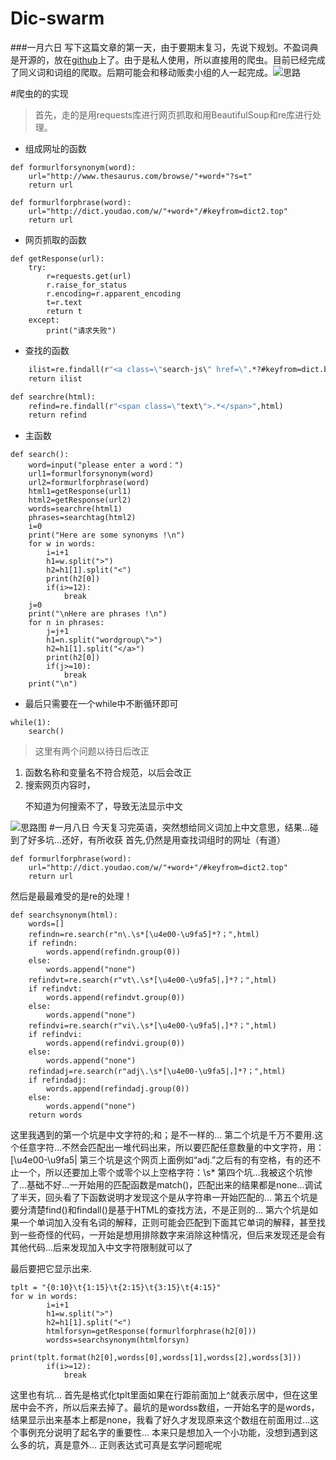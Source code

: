 # Dic-swarm
###一月六日
写下这篇文章的第一天，由于要期末复习，先说下规划。不盈词典是开源的，放在[github](https://github.com/YellowAndGreen/Dic-swarm)上了。由于是私人使用，所以直接用的爬虫。目前已经完成了同义词和词组的爬取。后期可能会和移动贩卖小组的人一起完成。![思路](http://upload-images.jianshu.io/upload_images/8887974-4e86c7c2d6f8e8cd.jpg?imageMogr2/auto-orient/strip%7CimageView2/2/w/1240)

#爬虫的的实现
>首先，走的是用requests库进行网页抓取和用BeautifulSoup和re库进行处理。
+ 组成网址的函数
```
def formurlforsynonym(word):
    url="http://www.thesaurus.com/browse/"+word+"?s=t"
    return url

def formurlforphrase(word):
    url="http://dict.youdao.com/w/"+word+"/#keyfrom=dict2.top"
    return url
```
+ 网页抓取的函数
```
def getResponse(url):
    try:
        r=requests.get(url)
        r.raise_for_status
        r.encoding=r.apparent_encoding
        t=r.text
        return t
    except:
        print("请求失败")
```
+ 查找的函数
```def searchtag(html):
    ilist=re.findall(r"<a class=\"search-js\" href=\".*?#keyfrom=dict.basic.wordgroup\">.*?</span>",html)  
    return ilist

def searchre(html):
    refind=re.findall(r"<span class=\"text\">.*</span>",html)
    return refind
```
+ 主函数
``` 
def search():
    word=input("please enter a word：")
    url1=formurlforsynonym(word)
    url2=formurlforphrase(word)
    html1=getResponse(url1)
    html2=getResponse(url2)
    words=searchre(html1)
    phrases=searchtag(html2)
    i=0
    print("Here are some synonyms !\n")
    for w in words:
        i=i+1
        h1=w.split(">")
        h2=h1[1].split("<")
        print(h2[0])
        if(i>=12):
            break
    j=0
    print("\nHere are phrases !\n")
    for n in phrases:
        j=j+1
        h1=n.split("wordgroup\">")
        h2=h1[1].split("</a>")
        print(h2[0])
        if(j>=10):
            break
    print("\n")

```
+ 最后只需要在一个while中不断循环即可
```
while(1):
    search()

```
>这里有两个问题以待日后改正
1. 函数名称和变量名不符合规范，以后会改正
2. 搜索网页内容时，</p>不知道为何搜索不了，导致无法显示中文

![思路图](http://upload-images.jianshu.io/upload_images/8887974-2056a48d6b978df8.jpg?imageMogr2/auto-orient/strip%7CimageView2/2/w/1240)
#一月八日
今天复习完英语，突然想给同义词加上中文意思，结果...碰到了好多坑...还好，有所收获
首先,仍然是用查找词组时的网址（有道）
```
def formurlforphrase(word):
    url="http://dict.youdao.com/w/"+word+"/#keyfrom=dict2.top"
    return url
```
然后是最最难受的是re的处理！
```
def searchsynonym(html):
    words=[]
    refindn=re.search(r"n\.\s*[\u4e00-\u9fa5]*?；",html)
    if refindn:
        words.append(refindn.group(0))
    else:
        words.append("none")
    refindvt=re.search(r"vt\.\s*[\u4e00-\u9fa5|，]*?；",html)
    if refindvt:
        words.append(refindvt.group(0))
    else:
        words.append("none")
    refindvi=re.search(r"vi\.\s*[\u4e00-\u9fa5|，]*?；",html)
    if refindvi:
        words.append(refindvi.group(0))
    else:
        words.append("none")
    refindadj=re.search(r"adj\.\s*[\u4e00-\u9fa5|，]*?；",html)
    if refindadj:
        words.append(refindadj.group(0))
    else:
        words.append("none")
    return words
```
这里我遇到的第一个坑是中文字符的;和；是不一样的...
第二个坑是千万不要用.这个任意字符...不然会匹配出一堆代码出来，所以要匹配任意数量的中文字符，用：[\u4e00-\u9fa5|
第三个坑是这个网页上面例如“adj.”之后有的有空格，有的还不止一个，所以还要加上零个或零个以上空格字符：\s*
第四个坑...我被这个坑惨了...基础不好...一开始用的匹配函数是match()，匹配出来的结果都是none...调试了半天，回头看了下函数说明才发现这个是从字符串一开始匹配的...
第五个坑是要分清楚find()和findall()是基于HTML的查找方法，不是正则的...
第六个坑是如果一个单词加入没有名词的解释，正则可能会匹配到下面其它单词的解释，甚至找到一些奇怪的代码，一开始是想用排除数字来消除这种情况，但后来发现还是会有其他代码...后来发现加入中文字符限制就可以了

最后要把它显示出来.
```
tplt = "{0:10}\t{1:15}\t{2:15}\t{3:15}\t{4:15}"
for w in words:
        i=i+1
        h1=w.split(">")
        h2=h1[1].split("<")
        htmlforsyn=getResponse(formurlforphrase(h2[0]))
        wordss=searchsynonym(htmlforsyn)
        print(tplt.format(h2[0],wordss[0],wordss[1],wordss[2],wordss[3]))
        if(i>=12):
            break
```
这里也有坑...
首先是格式化tplt里面如果在行距前面加上^就表示居中，但在这里居中会不齐，所以后来去掉了。最坑的是wordss数组，一开始名字的是words，结果显示出来基本上都是none，我看了好久才发现原来这个数组在前面用过...这个事例充分说明了起名字的重要性...
本来只是想加入一个小功能，没想到遇到这么多的坑，真是意外...
正则表达式可真是玄学问题呢呢
